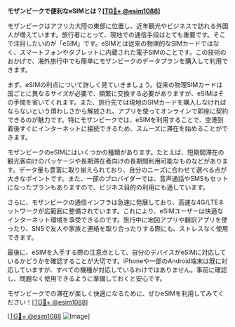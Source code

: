 **モザンビークで便利なeSIMとは？[[TG💪+ @esim1088](https://t.me/s/esim1088)]**

モザンビークはアフリカ大陸の東部に位置し、近年観光やビジネスで訪れる外国人が増えています。旅行者にとって、現地での通信手段はとても重要です。そこで注目したいのが「eSIM」です。eSIMとは従来の物理的なSIMカードではなく、スマートフォンやタブレットに内蔵された電子SIMのことです。この技術のおかげで、海外旅行中でも簡単にモザンビークのデータプランを購入して利用できます。

まず、eSIMの利点について詳しく見ていきましょう。従来の物理SIMカードは国ごとに異なるサイズが必要で、頻繁に交換する必要がありますが、eSIMはその手間を省いてくれます。また、旅行先では現地のSIMカードを購入しなければならないという煩わしさから解放され、アプリを使ってオンラインで即座に契約できるのが魅力です。特にモザンビークでは、eSIMを利用することで、空港到着後すぐにインターネットに接続できるため、スムーズに滞在を始めることができます。

モザンビークのeSIMにはいくつかの種類があります。たとえば、短期間滞在の観光客向けのパッケージや長期滞在者向けの長期間利用可能なものなどがあります。データ量も豊富に取り揃えられており、自分のニーズに合わせて選べる点が大きなポイントです。また、一部のプロバイダーでは、音声通話やSMSもセットになったプランもありますので、ビジネス目的の利用にも適しています。

さらに、モザンビークの通信インフラは急速に発展しており、高速な4G/LTEネットワークが広範囲に整備されています。これにより、eSIMユーザーは快適なインターネット環境を享受できるのです。旅行中に地図アプリや翻訳アプリを使ったり、SNSで友人や家族と連絡を取り合ったりする際にも、ストレスなく使用できます。

最後に、eSIMを入手する際の注意点として、自分のデバイスがeSIMに対応しているかどうかを確認することが大切です。iPhoneや一部のAndroid端末は既に対応していますが、すべての機種が対応しているわけではありません。事前に確認し、問題なく使用できるように準備しておくと安心です。

モザンビークでの滞在が楽しく快適になるために、ぜひeSIMを利用してみてください！[[TG💪+ @esim1088](https://t.me/s/esim1088)]

[[TG💪+ @esim1088](https://t.me/s/esim1088) ![Image](https://i.postimg.cc/Y0z9fWf4/image.png)]